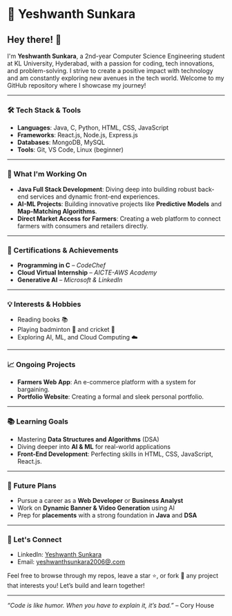 # 🌟 Yeshwanth Sunkara


## Hey there! 👋

I'm **Yeshwanth Sunkara**, a 2nd-year Computer Science Engineering student at KL University, Hyderabad, with a passion for coding, tech innovations, and problem-solving. I strive to create a positive impact with technology and am constantly exploring new avenues in the tech world. Welcome to my GitHub repository where I showcase my journey!

---

### 🛠 Tech Stack & Tools

- **Languages**: Java, C, Python, HTML, CSS, JavaScript
- **Frameworks**: React.js, Node.js, Express.js
- **Databases**: MongoDB, MySQL
- **Tools**: Git, VS Code, Linux (beginner)

---

### 🚀 What I'm Working On

- **Java Full Stack Development**: Diving deep into building robust back-end services and dynamic front-end experiences.
- **AI-ML Projects**: Building innovative projects like **Predictive Models** and **Map-Matching Algorithms**.
- **Direct Market Access for Farmers**: Creating a web platform to connect farmers with consumers and retailers directly.

---

### 💼 Certifications & Achievements

- **Programming in C** – *CodeChef*
- **Cloud Virtual Internship** – *AICTE-AWS Academy*
- **Generative AI** – *Microsoft & LinkedIn*

---

### 💡 Interests & Hobbies

- Reading books 📚
- Playing badminton 🏸 and cricket 🏏
- Exploring AI, ML, and Cloud Computing ☁️
  
---

### 📈 Ongoing Projects

- **Farmers Web App**: An e-commerce platform with a system for bargaining.
- **Portfolio Website**: Creating a formal and sleek personal portfolio.

---

### 📚 Learning Goals

- Mastering **Data Structures and Algorithms** (DSA)
- Diving deeper into **AI & ML** for real-world applications
- **Front-End Development**: Perfecting skills in HTML, CSS, JavaScript, React.js.

---

### 🌱 Future Plans

- Pursue a career as a **Web Developer** or **Business Analyst**
- Work on **Dynamic Banner & Video Generation** using AI
- Prep for **placements** with a strong foundation in **Java** and **DSA**

---

### 🤝 Let's Connect

- LinkedIn: [Yeshwanth Sunkara](https://www.linkedin.com/in/yeshwanthsunkara/)
- Email: [yeshwanthsunkara2006@.com](mailto:yeshwanthsunkara2006@gmail.com)

Feel free to browse through my repos, leave a star ⭐, or fork 🍴 any project that interests you! Let’s build and learn together!

---
*“Code is like humor. When you have to explain it, it’s bad.”* – Cory House
